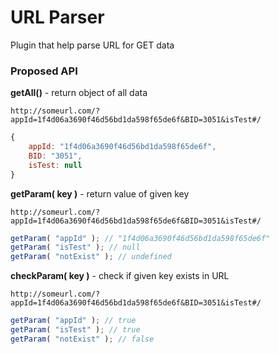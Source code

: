 # URL Parser #

Plugin that help parse URL for GET data

### Proposed API ###

**getAll()** - return object of all data
```
http://someurl.com/?appId=1f4d06a3690f46d56bd1da598f65de6f&BID=3051&isTest#/
```
```javascript
{
	appId: "1f4d06a3690f46d56bd1da598f65de6f",
	BID: "3051",
	isTest: null
}
```

**getParam( key )** - return value of given key
```
http://someurl.com/?appId=1f4d06a3690f46d56bd1da598f65de6f&BID=3051&isTest#/
```
```javascript
getParam( "appId" ); // "1f4d06a3690f46d56bd1da598f65de6f"
getParam( "isTest" ); // null
getParam( "notExist" ); // undefined
```

**checkParam( key )** - check if given key exists in URL
```
http://someurl.com/?appId=1f4d06a3690f46d56bd1da598f65de6f&BID=3051&isTest#/
```
```javascript
getParam( "appId" ); // true
getParam( "isTest" ); // true
getParam( "notExist" ); // false
```
